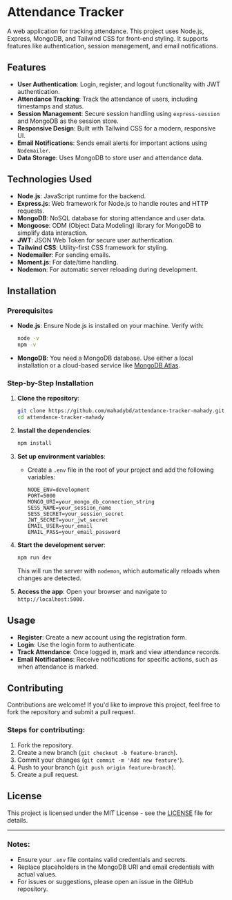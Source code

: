 # Attendance Tracker

A web application for tracking attendance. This project uses Node.js, Express, MongoDB, and Tailwind CSS for front-end styling. It supports features like authentication, session management, and email notifications.

## Features

- **User Authentication**: Login, register, and logout functionality with JWT authentication.
- **Attendance Tracking**: Track the attendance of users, including timestamps and status.
- **Session Management**: Secure session handling using `express-session` and MongoDB as the session store.
- **Responsive Design**: Built with Tailwind CSS for a modern, responsive UI.
- **Email Notifications**: Sends email alerts for important actions using `Nodemailer`.
- **Data Storage**: Uses MongoDB to store user and attendance data.

## Technologies Used

- **Node.js**: JavaScript runtime for the backend.
- **Express.js**: Web framework for Node.js to handle routes and HTTP requests.
- **MongoDB**: NoSQL database for storing attendance and user data.
- **Mongoose**: ODM (Object Data Modeling) library for MongoDB to simplify data interaction.
- **JWT**: JSON Web Token for secure user authentication.
- **Tailwind CSS**: Utility-first CSS framework for styling.
- **Nodemailer**: For sending emails.
- **Moment.js**: For date/time handling.
- **Nodemon**: For automatic server reloading during development.

## Installation

### Prerequisites

- **Node.js**: Ensure Node.js is installed on your machine. Verify with:
  ```bash
  node -v
  npm -v
  ```

- **MongoDB**: You need a MongoDB database. Use either a local installation or a cloud-based service like [MongoDB Atlas](https://www.mongodb.com/cloud/atlas).

### Step-by-Step Installation

1. **Clone the repository**:
   ```bash
   git clone https://github.com/mahadybd/attendance-tracker-mahady.git
   cd attendance-tracker-mahady
   ```

2. **Install the dependencies**:
   ```bash
   npm install
   ```

3. **Set up environment variables**:
   - Create a `.env` file in the root of your project and add the following variables:
     ```env
     NODE_ENV=development
     PORT=5000
     MONGO_URI=your_mongo_db_connection_string
     SESS_NAME=your_session_name
     SESS_SECRET=your_session_secret
     JWT_SECRET=your_jwt_secret
     EMAIL_USER=your_email
     EMAIL_PASS=your_email_password
     ```

4. **Start the development server**:
   ```bash
   npm run dev
   ```
   This will run the server with `nodemon`, which automatically reloads when changes are detected.

5. **Access the app**:
   Open your browser and navigate to `http://localhost:5000`.

## Usage

- **Register**: Create a new account using the registration form.
- **Login**: Use the login form to authenticate.
- **Track Attendance**: Once logged in, mark and view attendance records.
- **Email Notifications**: Receive notifications for specific actions, such as when attendance is marked.

## Contributing

Contributions are welcome! If you'd like to improve this project, feel free to fork the repository and submit a pull request.

### Steps for contributing:
1. Fork the repository.
2. Create a new branch (`git checkout -b feature-branch`).
3. Commit your changes (`git commit -m 'Add new feature'`).
4. Push to your branch (`git push origin feature-branch`).
5. Create a pull request.

## License

This project is licensed under the MIT License - see the [LICENSE](LICENSE) file for details.

---

### Notes:

- Ensure your `.env` file contains valid credentials and secrets.
- Replace placeholders in the MongoDB URI and email credentials with actual values.
- For issues or suggestions, please open an issue in the GitHub repository.

